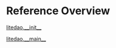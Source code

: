
# Reference Overview

[litedao.\_\_init\_\_](https://github.com/pyrustic/litedao/blob/master/docs/reference/content/litedao.\_\_init\_\_.md#litedao.\_\_init\_\_) 
<br>
 

[litedao.\_\_main\_\_](https://github.com/pyrustic/litedao/blob/master/docs/reference/content/litedao.\_\_main\_\_.md#litedao.\_\_main\_\_) 
<br>
 
